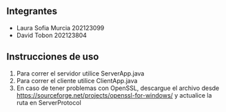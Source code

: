 ## Integrantes
- Laura Sofia Murcia 202123099
- David Tobon 202123804

## Instrucciones de uso
1. Para correr el servidor utilice ServerApp.java
2. Para correr el cliente utilice ClientApp.java
3. En caso de tener problemas con OpenSSL, descargue el archivo desde https://sourceforge.net/projects/openssl-for-windows/ y actualice la ruta en ServerProtocol
